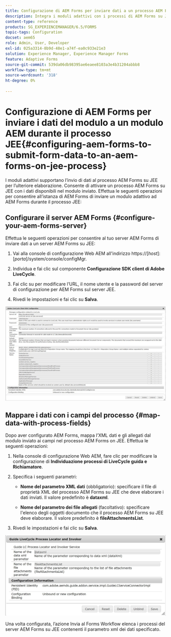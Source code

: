```yaml
---
title: Configurazione di AEM Forms per inviare dati a un processo AEM Forms on JEE
description: Integra i moduli adattivi con i processi di AEM Forms su JEE per l’elaborazione dei dati dei moduli.
content-type: reference
products: SG_EXPERIENCEMANAGER/6.5/FORMS
topic-tags: Configuration
docset: aem65
role: Admin, User, Developer
exl-id: 025a3314-8b9d-48e1-a74f-ea0c933e21e3
solution: Experience Manager, Experience Manager Forms
feature: Adaptive Forms
source-git-commit: 539da06db98395ae6eaee8103a3e4b31204abbb8
workflow-type: tm+mt
source-wordcount: '318'
ht-degree: 0%

---
```


# Configurazione di AEM Forms per inviare i dati del modulo a un modulo AEM durante il processo JEE{#configuring-aem-forms-to-submit-form-data-to-an-aem-forms-on-jee-process}

I moduli adattivi supportano l’invio di dati al processo AEM Forms su JEE per l’ulteriore elaborazione. Consente di attivare un processo AEM Forms su JEE con i dati disponibili nel modulo inviato. Effettua le seguenti operazioni per consentire all’istanza di AEM Forms di inviare un modulo adattivo ad AEM Forms durante il processo JEE:

## Configurare il server AEM Forms {#configure-your-aem-forms-server}

Effettua le seguenti operazioni per consentire al tuo server AEM Forms di inviare dati a un server AEM Forms su JEE:

1. Vai alla console di configurazione Web AEM all&#39;indirizzo https://[*host*]:[*porta*]/system/console/configMgr.

1. Individua e fai clic sul componente **Configurazione SDK client di Adobe LiveCycle**.
1. Fai clic su per modificare l’URL, il nome utente e la password del server di configurazione per AEM Forms sul server JEE.
1. Rivedi le impostazioni e fai clic su **Salva**.

![Adobe configurazione SDK client LiveCycle](assets/clientsdkconfiguration.jpg)

## Mappare i dati con i campi del processo {#map-data-with-process-fields}

Dopo aver configurato AEM Forms, mappa l’XML dati e gli allegati dal modulo inviato ai campi nel processo AEM Forms on JEE. Effettua le seguenti operazioni:

1. Nella console di configurazione Web AEM, fare clic per modificare la configurazione di **Individuazione processi di LiveCycle guida e Richiamatore**.
1. Specifica i seguenti parametri:

   * **Nome del parametro XML dati** (obbligatorio): specificare il file di proprietà XML del processo AEM Forms su JEE che deve elaborare i dati inviati. Il valore predefinito è **dataxml**.

   * **Nome del parametro dei file allegati** (facoltativo): specificare l&#39;elenco degli oggetti documento che il processo AEM Forms su JEE deve elaborare. Il valore predefinito è **fileAttachmentsList**.

1. Rivedi le impostazioni e fai clic su **Salva**.

![Individuazione e richiamo processo LiveCycle guida](assets/test3.jpg)

Una volta configurata, l’azione Invia al Forms Workflow elenca i processi del server AEM Forms su JEE contenenti il parametro xml dei dati specificato.
